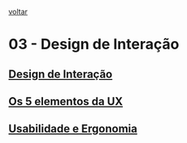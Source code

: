 [voltar](../index.md)

# 03 - Design de Interação

## [Design de Interação](./01.design_de_interacao.md)

## [Os 5 elementos da UX](./02.os_5_elementos_ux__oq_ux.md)

## [Usabilidade e Ergonomia](./03.usabilidade_e_ergonomia.md)